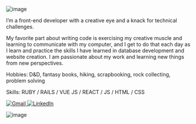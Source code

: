 ![image](https://github.com/devorahortega/devorahortega/assets/91695187/ea2c5461-8514-4c01-aba7-2e70193d1133)

I’m a front-end developer with a creative eye and a knack for technical challenges. 

My favorite part about writing code is exercising my creative muscle and learning to communicate with my computer, and I get to do that each day as I learn and practice the skills I have learned in database development and website creation. I am passionate about my work and learning new things from new perspectives.

Hobbies: D&D, fantasy books, hiking, scrapbooking, rock collecting, problem solving 

Skills: RUBY / RAILS / VUE JS / REACT / JS / HTML / CSS

<a href=https://www.gmail.com/inbox>![Gmail](https://img.shields.io/badge/devorahb.ortega@gmail.com-355E3B?style=for-the-badge&logo=gmail&logoColor=white) </a> <a href=https://www.linkedin.com/in/devorahortega> ![LinkedIn](https://img.shields.io/badge/Devorah_Ortega-%230077B5.svg?style=for-the-badge&logo=linkedin&logoColor=white) </a>

![image](https://github.com/devorahortega/devorahortega/assets/91695187/517184de-4d39-4bff-8d9c-3b4d21f0e8c5)





